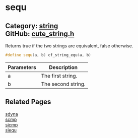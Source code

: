 [//]: # (This file is automatically generated by Cute Framework's docs parser.)
[//]: # (Do not edit this file by hand!)
[//]: # (See: https://github.com/RandyGaul/cute_framework/blob/master/samples/docs_parser.cpp)
[](../header.md ':include')

# sequ

Category: [string](/api_reference?id=string)  
GitHub: [cute_string.h](https://github.com/RandyGaul/cute_framework/blob/master/include/cute_string.h)  
---

Returns true if the two strings are equivalent, false otherwise.

```cpp
#define sequ(a, b) cf_string_equ(a, b)
```

Parameters | Description
--- | ---
a | The first string.
b | The second string.

## Related Pages

[sdyna](/string/sdyna.md)  
[scmp](/string/scmp.md)  
[sicmp](/string/sicmp.md)  
[siequ](/string/siequ.md)  
